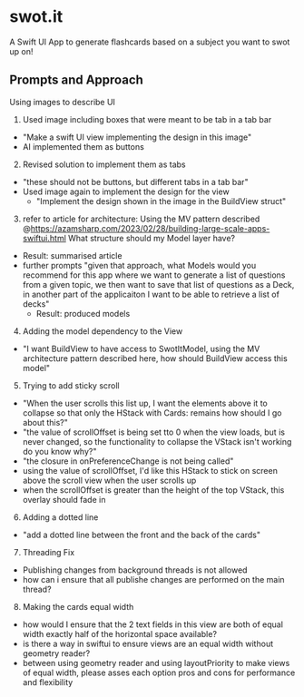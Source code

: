 # swot.it
A Swift UI App to generate flashcards based on a subject you want to swot up on!

## Prompts and Approach

Using images to describe UI

1. Used image including boxes that were meant to be tab in a tab bar
  * "Make a swift UI view implementing the design in this image"
  * AI implemented them as buttons
2. Revised solution to implement them as tabs
  * "these should not be buttons, but different tabs in a tab bar"
  * Used image again to implement the design for the view
    * "Implement the design shown in the image in the BuildView struct"
3. refer to article for architecture: Using the MV pattern described @https://azamsharp.com/2023/02/28/building-large-scale-apps-swiftui.html What structure should my Model layer have?
  * Result: summarised article
  * further prompts "given that approach, what Models would you recommend for this app where we want to generate a list of questions from a given topic, we then want to save that list of questions as a Deck, in another part of the applicaiton I want to be able to retrieve a list of decks"
    * Result: produced models
4. Adding the model dependency to the View
  * "I want BuildView to have access to SwotItModel, using the MV architecture pattern described here, how should BuildView access this model"
5. Trying to add sticky scroll
  * "When the user scrolls this list up, I want the elements above it to collapse so that only the HStack with Cards: remains how should I go about this?"
  * "the value of scrollOffset is being set tto 0 when the view loads, but is never changed, so the functionality to collapse the VStack isn't working do you know why?"
  * "the closure in onPreferenceChange is not being called"
  * using the value of scrollOffset, I'd like this HStack to stick on screen above the scroll view when the user scrolls up
  * when the scrollOffset is greater than the height of the top VStack, this overlay should fade in
6. Adding a dotted line
  * "add a dotted line between the front and the back of the cards"
7. Threading Fix
  * Publishing changes from background threads is not allowed
  * how can i ensure that all publishe changes are performed on the main thread?
8. Making the cards equal width
  * how would I ensure that the 2 text fields in this view are both of equal width exactly half of the horizontal space available?
  * is there a way in swiftui to ensure views are an equal width without geometry reader?
  * between using geometry reader and using layoutPriority to make views of equal width, please asses each option pros and cons for performance and flexibility

